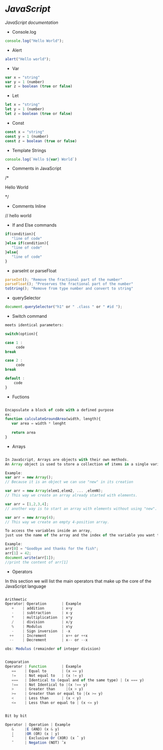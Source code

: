 # _JavaScript_
_JavaScript documentation_

* Console.log
~~~javascript
console.log("Hello World");
~~~

* Alert
~~~javascript
alert("Hello world");
~~~

* Var 
~~~javascript
var x = "string"
var y = 1 (number)
var z = boolean (true or false)
~~~

* Let
~~~javascript
let x = "string"
let y = 1 (number)
let z = boolean (true or false)
~~~

* Const
~~~javascript
const x = "string"
const y = 1 (number)
const z = boolean (true or false)
~~~

* Template Strings
~~~javascript
console.log(`Hello ${var} World`)
~~~

* Comments in JavaScript

/*

 Hello World
 
*/ 

* Comments Inline

// hello world

* If and Else commands
~~~javascript
if(condition){
   "line of code"
}else if(condition){
   "line of code"
}else{
   "line of code"
}
~~~

* parseInt or parseFloat
~~~javascript
parseInt(); "Remove the fractional part of the number"
parseFloat(); "Preserves the fractional part of the number"
toString(); "Remove from type number and convert to string"
~~~

* querySelector
~~~javascript
document.querySelector("h1" or " .class " or " #id ");
~~~

* Switch command
~~~javascript
meets identical parameters:

switch(option){

case 1 :
     code
break

case 2 :
     code
break

default :
    code
}
~~~

* Fuctions 
~~~javascript

Encapsulate a block of code with a defined purpose
ex:
function calculateGroundArea(width, length){
   var area = width * lenght
   
   return area
}

~~~

* Arrays
~~~javascript

In JavaScript, Arrays are objects with their own methods.
An Array object is used to store a collection of items in a single variable.

Example:
var arr = new Array();
// Because it is an object we can use "new" in its creation

var arr = new Array(elem1,elem2, ... ,elemN);
// This way we create an array already started with elements.

var arr = [1,2,3,4];
// another way is to start an array with elements without using "new".

var arr = new Array(4);
// This way we create an empty 4-position array.

To access the variables inside an array, 
just use the name of the array and the index of the variable you want to access.

Example:
arr[0] = "Goodbye and thanks for the fish";
arr[1] = 42;
document.write(arr[1]);
//print the content of arr[1]

~~~

* Operators

In this section we will list the main operators that make up the core of the JavaScript language
~~~javascript

Arithmetic
Operator| Operation       | Example
   +    | addition        | x+y
   -    | subtraction     | x-y
   *    | multiplication  | x*y
   /    | division        | x/y
   %    | Modulus         | x%y
   -    | Sign inversion  | -x
  ++    | Increment       | x++ or ++x
  --    | Decrement       | x-- or --x

obs: Modulus (remainder of integer division)
~~~

~~~javascript

Comparation
Operator | Function       | Example
   ==    | Equal to       | (x == y)
   !=    | Not equal to   | (x != y)
   ===   | Identical to (equal and of the same type) | (x === y)
   !==   | Not Identical to |(x !== y)
   >     | Greater than     |(x > y)
   >=    | Greater than or equal to |(x >= y)
   <     | Less than      | (x < y)
   <=    | Less than or equal to | (x <= y)

~~~

~~~javascript

Bit by bit

Operator | Operation | Example
   &     |E (AND) (x & y)
   |     |OR (OR) (x | y)
   ˆ     | Exclusive Or (XOR) (x ˆ y)
   ˜     | Negation (NOT) ˜x

~~~

